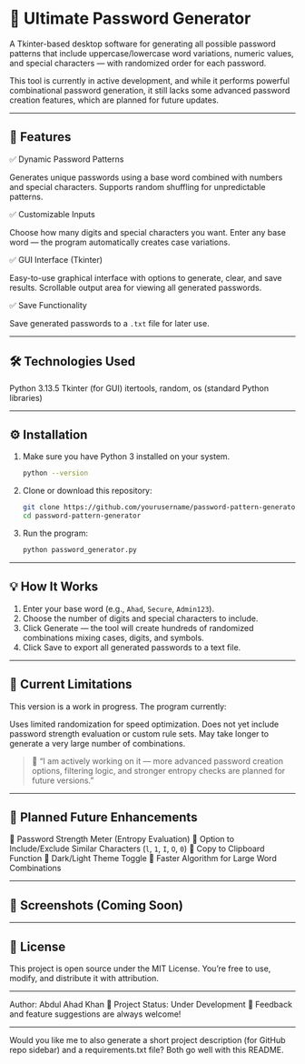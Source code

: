 # 🔐 Ultimate Password Generator

A Tkinter-based desktop software for generating all possible password patterns that include uppercase/lowercase word variations, numeric values, and special characters — with randomized order for each password.

This tool is currently in active development, and while it performs powerful combinational password generation, it still lacks some advanced password creation features, which are planned for future updates.

---

## 🧩 Features

✅ Dynamic Password Patterns

 Generates unique passwords using a base word combined with numbers and special characters.
 Supports random shuffling for unpredictable patterns.

✅ Customizable Inputs

 Choose how many digits and special characters you want.
 Enter any base word — the program automatically creates case variations.

✅ GUI Interface (Tkinter)

 Easy-to-use graphical interface with options to generate, clear, and save results.
 Scrollable output area for viewing all generated passwords.

✅ Save Functionality

 Save generated passwords to a `.txt` file for later use.

---

## 🛠️ Technologies Used

 Python 3.13.5
 Tkinter (for GUI)
 itertools, random, os (standard Python libraries)

---

## ⚙️ Installation

1. Make sure you have Python 3 installed on your system.

   ```bash
   python --version
   ```

2. Clone or download this repository:

   ```bash
   git clone https://github.com/yourusername/password-pattern-generator.git
   cd password-pattern-generator
   ```

3. Run the program:

   ```bash
   python password_generator.py
   ```

---

## 💡 How It Works

1. Enter your base word (e.g., `Ahad`, `Secure`, `Admin123`).
2. Choose the number of digits and special characters to include.
3. Click Generate — the tool will create hundreds of randomized combinations mixing cases, digits, and symbols.
4. Click Save to export all generated passwords to a text file.

---

## 🚧 Current Limitations

This version is a work in progress.
The program currently:

 Uses limited randomization for speed optimization.
 Does not yet include password strength evaluation or custom rule sets.
 May take longer to generate a very large number of combinations.

> 💬 “I am actively working on it — more advanced password creation options, filtering logic, and stronger entropy checks are planned for future versions.”

---

## 🧠 Planned Future Enhancements

🔹 Password Strength Meter (Entropy Evaluation)
🔹 Option to Include/Exclude Similar Characters (`l`, `1`, `I`, `O`, `0`)
🔹 Copy to Clipboard Function
🔹 Dark/Light Theme Toggle
🔹 Faster Algorithm for Large Word Combinations

---

## 📸 Screenshots (Coming Soon)



---

## 📄 License

This project is open source under the MIT License. You’re free to use, modify, and distribute it with attribution.

---

Author: Abdul Ahad Khan
📅 Project Status: Under Development
💬 Feedback and feature suggestions are always welcome!

---

Would you like me to also generate a short project description (for GitHub repo sidebar) and a requirements.txt file? Both go well with this README.
